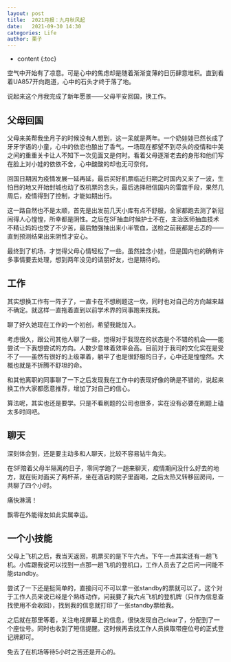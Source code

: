 ```yaml
---
layout: post
title:  2021月报：九月秋风起
date:   2021-09-30 14:30
categories: Life
author: 栗子
---
```


* content
{:toc}

空气中开始有了凉意。可是心中的焦虑却是随着渐渐变薄的日历肆意堆积。直到看着UA857开向跑道，心中的石头才终于落了地。

说起来这个月我完成了新年愿景——父母平安回国，换工作。





## 父母回国

父母来美帮我坐月子的时候没有人想到，这一呆就是两年。一个奶娃娃已然长成了牙牙学语的小童，心中的依恋也酿出了香气。一场现在都望不到尽头的疫情和中美之间的重重关卡让人不知下一次见面又是何时。看着父母逐渐老去的身形和他们写在脸上对小娃的依依不舍，心中酸酸的却也无可奈何。

回国日期因为疫情发展一延再延，最后买好机票临近归期之时国内又来了一波，生怕目的地又开始封城也动了改机票的念头，最后选择相信国内的雷霆手段，果然几周后，疫情得到了控制，才能如期出行。

这一路自然也不是太顺，首先是出发前几天小库有点不舒服，全家都跑去测了新冠闹得人心惶惶，所幸都是阴性。之后在SF抽血时候护士不在，主治医师抽血技术不精让妈妈也受了不少苦，最后勉强抽出来小半管血，送检之前我都是忐忑的——直到预测结果出来阴性才安心。

最终到了机场，才觉得父母心情轻松了一些。虽然挂念小娃，但是国内也的确有许多事情要去处理，想到两年没见的请朋好友，也是期待的。

## 工作

其实想换工作有一阵子了，一直卡在不想刷题这一坎，同时也对自己的方向越来越不确定。就这样一直拖着直到以前学术界的同事跑来找我。

聊了好久她现在工作的一个初创，希望我能加入。

考虑很久，跟公司其他人聊了一些，觉得对于我现在的状态是个不错的机会——能尝试一下我想尝试的方向。人数少意味着效率会高。目前对于我司的文化实在是受不了——虽然有很好的上级罩着，躺平了也是很舒服的日子，心中还是惶惶然。大概也就是不折腾不舒坦的命。

和其他离职的同事聊了一下之后发现我在工作中的表现好像的确是不错的，说起来换工作大家都愿意推荐，增加了对自己的信心。

算法呢，其实也还是要学。只是不看刷题的公司也很多，实在没有必要在刷题上磕太多时间吧。

## 聊天

深刻体会到，还是要主动多和人聊天，比较不容易钻牛角尖。

在SF陪着父母半隔离的日子，零同学跑了一趟来聊天，疫情期间没什么好去的地方，就在街对面买了两杯茶，坐在酒店的院子里面喝，之后太热又转移回房间，一共聊了四个小时。

痛快淋漓！

飘零在外能得友如此实属幸运。

## 一个小技能

父母上飞机之后，我当天返回，机票买的是下午六点。下午一点其实还有一趟飞机。小库跟我说可以找到一点那一趟飞机的登机口，工作人员去了之后问一问能不能standby。

尝试了一下还是挺简单的，直接问可不可以拿一张standby的票就可以了。这个对于工作人员来说已经是个熟练动作，问我要了我六点飞机的登机牌（只作为信息查找使用不会收回），找到我的信息就打印了一张standby票给我。

之后就在那里等着，关注电视屏幕上的信息，很快发现自己clear了，分配到了一个座位号。同时也收到了短信提醒。这时候再去找工作人员换取带座位号的正式登记牌即可。

免去了在机场等待5小时之苦还是开心的。
